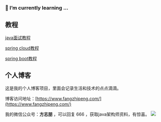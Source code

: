### 🌱 I’m currently learning ...

<!--
**forezp/forezp** is a ✨ _special_ ✨ repository because its `README.md` (this file) appears on your GitHub profile.

Here are some ideas to get you started:

- 🔭 I’m currently working on ...
- 🌱 I’m currently learning ...
- 👯 I’m looking to collaborate on ...
- 🤔 I’m looking for help with ...
- 💬 Ask me about ...
- 📫 How to reach me: ...
- 😄 Pronouns: ...
- ⚡ Fun fact: ...
-->

## 教程

[java面试教程](https://www.fangzhipeng.com/javainterview.html)

[spring cloud教程](https://www.fangzhipeng.com/spring-cloud.html)

[spring boot教程](https://www.fangzhipeng.com/spring-boot.html)

## 个人博客

这是我的个人博客项目，里面会记录生活和技术的点点滴滴。

博客访问地址：[https://www.fangzhipeng.com/](https://www.fangzhipeng.com/)

我的微信公众号：**方志朋** ，可以回复 666 ，获取java架构师资料，有惊喜。
![](https://static.javajike.com/img/common/wx-fzp3.png)


